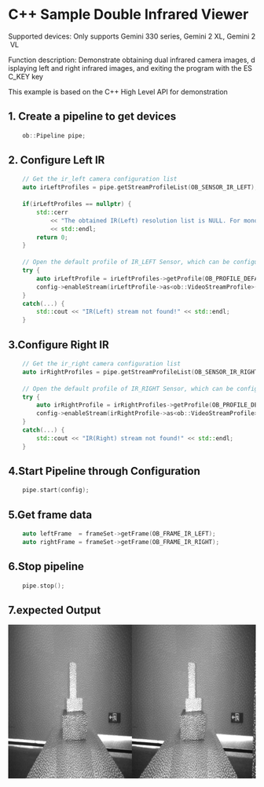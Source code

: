 # C++ Sample Double Infrared Viewer

Supported devices: Only supports Gemini 330 series, Gemini 2 XL, Gemini 2 VL

Function description: Demonstrate obtaining dual infrared camera images, displaying left and right infrared images, and exiting the program with the ESC_KEY key

This example is based on the C++ High Level API for demonstration

## 1. Create a pipeline to get devices
```cpp
    ob::Pipeline pipe;
```

## 2. Configure Left IR
```cpp
    // Get the ir_left camera configuration list
    auto irLeftProfiles = pipe.getStreamProfileList(OB_SENSOR_IR_LEFT);
    
    if(irLeftProfiles == nullptr) {
        std::cerr
            << "The obtained IR(Left) resolution list is NULL. For monocular structured light devices, try opening the IR data stream using the IR example. "
            << std::endl;
        return 0;
    }
    
    // Open the default profile of IR_LEFT Sensor, which can be configured through the configuration file
    try {
        auto irLeftProfile = irLeftProfiles->getProfile(OB_PROFILE_DEFAULT);
        config->enableStream(irLeftProfile->as<ob::VideoStreamProfile>());
    }
    catch(...) {
        std::cout << "IR(Left) stream not found!" << std::endl;
    }
```
## 3.Configure Right IR
```cpp
    // Get the ir_right camera configuration list
    auto irRightProfiles = pipe.getStreamProfileList(OB_SENSOR_IR_RIGHT);
    
    // Open the default profile of IR_RIGHT Sensor, which can be configured through the configuration file
    try {
        auto irRightProfile = irRightProfiles->getProfile(OB_PROFILE_DEFAULT);
        config->enableStream(irRightProfile->as<ob::VideoStreamProfile>());
    }
    catch(...) {
        std::cout << "IR(Right) stream not found!" << std::endl;
    }
```
## 4.Start Pipeline through Configuration
```cpp
    pipe.start(config);
```
## 5.Get frame data
```cpp
    auto leftFrame  = frameSet->getFrame(OB_FRAME_IR_LEFT);
    auto rightFrame = frameSet->getFrame(OB_FRAME_IR_RIGHT);
```
## 6.Stop pipeline
```cpp
    pipe.stop();
```
## 7.expected Output 
![image](Image/double_infrared_viewer.png)
